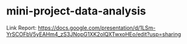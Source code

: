 # mini-project-data-analysis

Link Report: https://docs.google.com/presentation/d/1LSm-YrSCOFbV5yEAHm4_zS3JNopG1XK2olQXTwxoHEo/edit?usp=sharing

